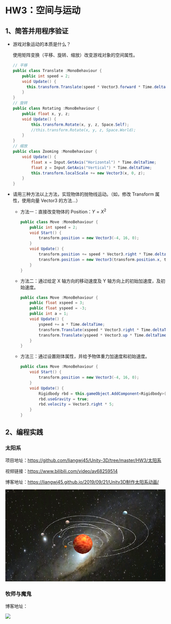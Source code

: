 # HW3：空间与运动

## 1、简答并用程序验证

- 游戏对象运动的本质是什么？

  使用矩阵变换（平移、旋转、缩放）改变游戏对象的空间属性。

  ```c#
  // 平移
  public class Translate :MonoBehaviour {
      public int speed = 2;
      void Update() {
  		this.transform.Translate(speed * Vector3.forward * Time.deltaTime);
      }
  }
  // 旋转
  public class Rotating :MonoBehaviour {
      public float x, y, z;
      void Update() {
          this.transform.Rotate(x, y, z, Space.Self);
          //this.transform.Rotate(x, y, z, Space.World);
      }
  }
  // 缩放
  public class Zooming :MonoBehaviour {
      void Update() {
          float x = Input.GetAxis("Horizontal") * Time.deltaTime;
          float z = Input.GetAxis("Vertical") * Time.deltaTime;
          this.transform.localScale += new Vector3(x, 0, z);
      }
  }
  ```

- 请用三种方法以上方法，实现物体的抛物线运动。（如，修改 Transform 属性，使用向量 Vector3 的方法…）

  - 方法一：直接改变物体的 Position：$Y= X^2$

    ```c#
    public class Move :MonoBehaviour {
        public int speed = 2;
        void Start() {
            transform.position = new Vector3(-4, 16, 0);
        }
        void Update() {
            transform.position += speed * Vector3.right * Time.deltaTime;
            transform.position = new Vector3(transform.position.x, transform.position.x * transform.position.x, 0);
        }
    }
    ```

  - 方法二：通过给定 X 轴方向的移动速度及 Y 轴方向上的初始加速度，及初始速度。

    ```c#
    public class Move :MonoBehaviour {
        public float xspeed = 3;
        public float yspeed = -3;
        public int a = 1;
        void Update() {
            yspeed += a * Time.deltaTime;
            transform.Translate(xspeed * Vector3.right * Time.deltaTime);
            transform.Translate(yspeed * Vector3.up * Time.deltaTime);
        }
    }
    ```

  - 方法三：通过设置刚体属性，并给予物体重力加速度和初始速度。

    ```c#
    public class Move :MonoBehaviour {
        void Start() {
            transform.position = new Vector3(-4, 16, 0);
        }
        void Update() {
            Rigidbody rbd = this.gameObject.AddComponent<Rigidbody>();
            rbd.useGravity = true;
            rbd.velocity = Vector3.right * 5;
        }
    }
    ```

## 2、编程实践

### 太阳系

项目地址：<https://github.com/liangwj45/Unity-3D/tree/master/HW3/太阳系>

视频链接：<https://www.bilibili.com/video/av68259514>

博客地址：<https://liangwj45.github.io/2019/09/21/Unity3D制作太阳系动画/>

![](./太阳系/img/solar.png)

### 牧师与魔鬼

博客地址：

![](./牧师与魔鬼/img/devil.png)
